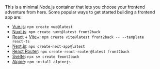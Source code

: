 This is a minimal Node.js container that lets you choose your frontend adventure from here. Some popular ways to get started building a frontend app are:
- [Vue.js](https://vuejs.org/guide/quick-start.html): `npm create vue@latest`
- [Nuxt.js](https://nuxt.com/docs/4.x/getting-started/installation): `npm create nuxt@latest front2back`
- [React](https://react.dev/learn/build-a-react-app-from-scratch) + [Vite+](https://viteplus.dev/): `npm create vite@latest front2back -- --template react-ts`
- [Next.js](https://nextjs.org/docs/app/getting-started/installation): `npx create-next-app@latest`
- [React Router](https://reactrouter.com/start/framework/installation): `npx create-react-router@latest front2back`
- [Svelte](https://svelte.dev/docs): `npx sv create feont2back`
- [Alpine](https://alpinejs.dev/): `npm install alpinejs`
